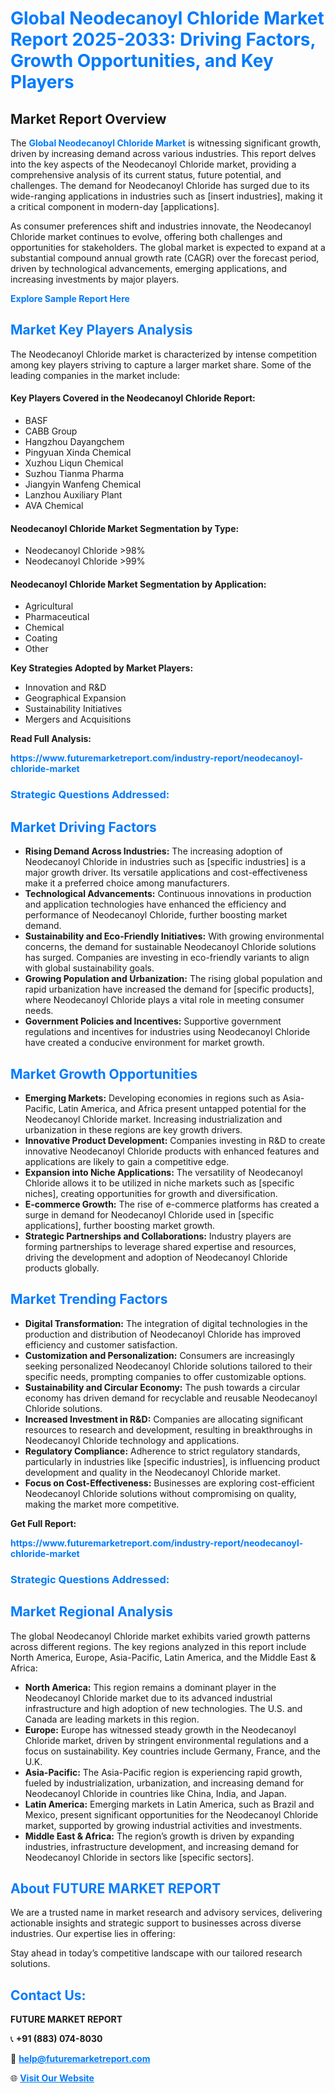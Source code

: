<h1 style="color: #007BFF;">Global Neodecanoyl Chloride Market Report 2025-2033: Driving Factors, Growth Opportunities, and Key Players</h1>

<section id="overview">
<h2>Market Report Overview</h2>
<p>The <a href="https://www.futuremarketreport.com/industry-report/neodecanoyl-chloride-market" style="color: #007BFF; text-decoration: none;"><strong>Global Neodecanoyl Chloride Market</strong></a> is witnessing significant growth, driven by increasing demand across various industries. This report delves into the key aspects of the Neodecanoyl Chloride market, providing a comprehensive analysis of its current status, future potential, and challenges. The demand for Neodecanoyl Chloride has surged due to its wide-ranging applications in industries such as [insert industries], making it a critical component in modern-day [applications].</p>
<p>As consumer preferences shift and industries innovate, the Neodecanoyl Chloride market continues to evolve, offering both challenges and opportunities for stakeholders. The global market is expected to expand at a substantial compound annual growth rate (CAGR) over the forecast period, driven by technological advancements, emerging applications, and increasing investments by major players.</p>
</section>

<section id="overview">
<p><a href="https://www.futuremarketreport.com/request-sample/reportId=90342" style="color: #007BFF; text-decoration: none;"><strong>Explore Sample Report Here</strong></a></p>
</section>

<section id="key-players">
<h2 style="color: #007BFF;">Market Key Players Analysis</h2>
<p>The Neodecanoyl Chloride market is characterized by intense competition among key players striving to capture a larger market share. Some of the leading companies in the market include:</p>
<h4>Key Players Covered in the Neodecanoyl Chloride Report:</h4>
<ul><li>BASF</li><li>CABB Group</li><li>Hangzhou Dayangchem</li><li>Pingyuan Xinda Chemical</li><li>Xuzhou Liqun Chemical</li><li>Suzhou Tianma Pharma</li><li>Jiangyin Wanfeng Chemical</li><li>Lanzhou Auxiliary Plant</li><li>AVA Chemical</li></ul>
<h4>Neodecanoyl Chloride Market Segmentation by Type:</h4>
<ul><li>Neodecanoyl Chloride &gt;98%</li><li>Neodecanoyl Chloride &gt;99%</li></ul>

<h4>Neodecanoyl Chloride Market Segmentation by Application:</h4>
<ul><li>Agricultural</li><li>Pharmaceutical</li><li>Chemical</li><li>Coating</li><li>Other</li></ul>
<p><strong>Key Strategies Adopted by Market Players:</strong></p>
<ul>
<li>Innovation and R&D</li>
<li>Geographical Expansion</li>
<li>Sustainability Initiatives</li>
<li>Mergers and Acquisitions</li>
</ul>
</section>

<section>
<p><strong>Read Full Analysis: </strong></p><a href="https://www.futuremarketreport.com/industry-report/neodecanoyl-chloride-market" style="color: #007BFF; text-decoration: none;"><strong>https://www.futuremarketreport.com/industry-report/neodecanoyl-chloride-market</strong></a>
<h3 style="color: #007BFF;">Strategic Questions Addressed:</h3>
</section>

<section id="driving-factors">
<h2 style="color: #007BFF;">Market Driving Factors</h2>
<ul>
<li><strong>Rising Demand Across Industries:</strong> The increasing adoption of Neodecanoyl Chloride in industries such as [specific industries] is a major growth driver. Its versatile applications and cost-effectiveness make it a preferred choice among manufacturers.</li>
<li><strong>Technological Advancements:</strong> Continuous innovations in production and application technologies have enhanced the efficiency and performance of Neodecanoyl Chloride, further boosting market demand.</li>
<li><strong>Sustainability and Eco-Friendly Initiatives:</strong> With growing environmental concerns, the demand for sustainable Neodecanoyl Chloride solutions has surged. Companies are investing in eco-friendly variants to align with global sustainability goals.</li>
<li><strong>Growing Population and Urbanization:</strong> The rising global population and rapid urbanization have increased the demand for [specific products], where Neodecanoyl Chloride plays a vital role in meeting consumer needs.</li>
<li><strong>Government Policies and Incentives:</strong> Supportive government regulations and incentives for industries using Neodecanoyl Chloride have created a conducive environment for market growth.</li>
</ul>
</section>

<section id="growth-opportunities">
<h2 style="color: #007BFF;">Market Growth Opportunities</h2>
<ul>
<li><strong>Emerging Markets:</strong> Developing economies in regions such as Asia-Pacific, Latin America, and Africa present untapped potential for the Neodecanoyl Chloride market. Increasing industrialization and urbanization in these regions are key growth drivers.</li>
<li><strong>Innovative Product Development:</strong> Companies investing in R&D to create innovative Neodecanoyl Chloride products with enhanced features and applications are likely to gain a competitive edge.</li>
<li><strong>Expansion into Niche Applications:</strong> The versatility of Neodecanoyl Chloride allows it to be utilized in niche markets such as [specific niches], creating opportunities for growth and diversification.</li>
<li><strong>E-commerce Growth:</strong> The rise of e-commerce platforms has created a surge in demand for Neodecanoyl Chloride used in [specific applications], further boosting market growth.</li>
<li><strong>Strategic Partnerships and Collaborations:</strong> Industry players are forming partnerships to leverage shared expertise and resources, driving the development and adoption of Neodecanoyl Chloride products globally.</li>
</ul>
</section>

<section id="trending-factors">
<h2 style="color: #007BFF;">Market Trending Factors</h2>
<ul>
<li><strong>Digital Transformation:</strong> The integration of digital technologies in the production and distribution of Neodecanoyl Chloride has improved efficiency and customer satisfaction.</li>
<li><strong>Customization and Personalization:</strong> Consumers are increasingly seeking personalized Neodecanoyl Chloride solutions tailored to their specific needs, prompting companies to offer customizable options.</li>
<li><strong>Sustainability and Circular Economy:</strong> The push towards a circular economy has driven demand for recyclable and reusable Neodecanoyl Chloride solutions.</li>
<li><strong>Increased Investment in R&D:</strong> Companies are allocating significant resources to research and development, resulting in breakthroughs in Neodecanoyl Chloride technology and applications.</li>
<li><strong>Regulatory Compliance:</strong> Adherence to strict regulatory standards, particularly in industries like [specific industries], is influencing product development and quality in the Neodecanoyl Chloride market.</li>
<li><strong>Focus on Cost-Effectiveness:</strong> Businesses are exploring cost-efficient Neodecanoyl Chloride solutions without compromising on quality, making the market more competitive.</li>
</ul>
</section>

<section>
<p><strong>Get Full Report: </strong></p><a href="https://www.futuremarketreport.com/industry-report/neodecanoyl-chloride-market" style="color: #007BFF; text-decoration: none;"><strong>https://www.futuremarketreport.com/industry-report/neodecanoyl-chloride-market</strong></a>
<h3 style="color: #007BFF;">Strategic Questions Addressed:</h3>
</section>


<section id="regional-analysis">
<h2 style="color: #007BFF;">Market Regional Analysis</h2>
<p>The global Neodecanoyl Chloride market exhibits varied growth patterns across different regions. The key regions analyzed in this report include North America, Europe, Asia-Pacific, Latin America, and the Middle East & Africa:</p>
<ul>
<li><strong>North America:</strong> This region remains a dominant player in the Neodecanoyl Chloride market due to its advanced industrial infrastructure and high adoption of new technologies. The U.S. and Canada are leading markets in this region.</li>
<li><strong>Europe:</strong> Europe has witnessed steady growth in the Neodecanoyl Chloride market, driven by stringent environmental regulations and a focus on sustainability. Key countries include Germany, France, and the U.K.</li>
<li><strong>Asia-Pacific:</strong> The Asia-Pacific region is experiencing rapid growth, fueled by industrialization, urbanization, and increasing demand for Neodecanoyl Chloride in countries like China, India, and Japan.</li>
<li><strong>Latin America:</strong> Emerging markets in Latin America, such as Brazil and Mexico, present significant opportunities for the Neodecanoyl Chloride market, supported by growing industrial activities and investments.</li>
<li><strong>Middle East & Africa:</strong> The region’s growth is driven by expanding industries, infrastructure development, and increasing demand for Neodecanoyl Chloride in sectors like [specific sectors].</li>
</ul>
</section>

<footer>
<h2 style="color: #007BFF;">About FUTURE MARKET REPORT</h2>
<p>We are a trusted name in market research and advisory services, delivering actionable insights and strategic support to businesses across diverse industries. Our expertise lies in offering:</p>

<p>Stay ahead in today’s competitive landscape with our tailored research solutions.</p>

<h2 style="color: #007BFF;">Contact Us:</h2>
<p><strong>FUTURE MARKET REPORT</strong></p>
<p>📞 <strong>+91 (883) 074-8030</strong></p>
<p>📧 <strong><a href="mailto:help@futuremarketreport.com" style="color: #007BFF;">help@futuremarketreport.com</a></strong></p>
<p>🌐 <strong><a href="https://www.futuremarketreport.com/" style="color: #007BFF;">Visit Our Website</a></strong></p>
</footer>